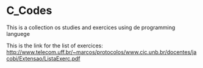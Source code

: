 # C_Codes
This is a collection os studies and exercices using de programming languege 

This is the link for the list of exercices:
http://www.telecom.uff.br/~marcos/protocolos/www.cic.unb.br/docentes/jacobi/Extensao/ListaExerc.pdf
